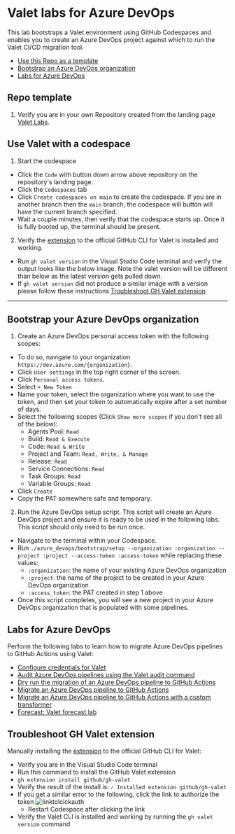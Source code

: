 # Valet labs for Azure DevOps

This lab bootstraps a Valet environment using GitHub Codespaces and enables you to create an Azure DevOps project against which to run the Valet CI/CD migration tool.

- [Use this Repo as a template](#repo-template)
- [Bootstrap an Azure DevOps organization](#bootstrap-your-azure-devops-organization)
- [Labs for Azure DevOps](#labs-for-azure-devops)

## Repo template

1. Verify you are in your own Repository created from the landing page [Valet Labs](https://github.com/valet-customers/labs).

## Use Valet with a codespace

1. Start the codespace

- Click the `Code` with button down arrow above repository on the repository's landing page.
- Click the `Codespaces` tab
- Click `Create codespaces on main` to create the codespace. If you are in another branch then the `main` branch, the codespace will button will have the current branch specified.
- Wait a couple minutes, then verify that the codespace starts up. Once it is fully booted up, the terminal should be present.

2. Verify the [extension](https://github.com/github/gh-valet) to the official GitHub CLI for Valet is installed and working.

- Run `gh valet version` in the Visual Studio Code terminal and verify the output looks like the below image. Note the valet version will be different than below as the latest version gets pulled down.
- If `gh valet version` did not produce a similar image with a version please follow these instructions [Troubleshoot GH Valet extension](#troubleshoot-gh-valet-extension)

-----

## Bootstrap your Azure DevOps organization

1. Create an Azure DevOps personal access token with the following scopes:

- To do so, navigate to your organization `https://dev.azure.com/{organization}`.
- Click `User settings` in the top right corner of the screen.
- Click `Personal access tokens`.
- Select `+ New Token`
- Name your token, select the organization where you want to use the token, and then set your token to automatically expire after a set number of days.
- Select the following scopes (Click `Show more scopes` if you don't see all of the below):
  - Agents Pool: `Read`
  - Build: `Read & Execute`
  - Code: `Read & Write`
  - Project and Team: `Read, Write, & Manage`
  - Release: `Read`
  - Service Connections: `Read`
  - Task Groups: `Read`
  - Variable Groups: `Read`
- Click `Create`
- Copy the PAT somewhere safe and temporary.

2. Run the Azure DevOps setup script. This script will create an Azure DevOps project and ensure it is ready to be used in the following labs. This script should only need to be run once.

- Navigate to the terminal within your Codespace.
- Run `./azure_devops/bootstrap/setup --organization :organization --project :project --access-token :access-token` while replacing these values:
  - `:organization`: the name of your existing Azure DevOps organization
  - `:project`: the name of the project to be created in your Azure DevOps organization
  - `:access_token`: the PAT created in step 1 above
- Once this script completes, you will see a new project in your Azure DevOps organization that is populated with some pipelines.

## Labs for Azure DevOps

Perform the following labs to learn how to migrate Azure DevOps pipelines to GitHub Actions using Valet:
- [Configure credentials for Valet](valet-configure-lab.md)
- [Audit Azure DevOps pipelines using the Valet audit command](valet-audit-lab.md)
- [Dry run the migration of an Azure DevOps pipeline to GitHub Actions](valet-dry-run-lab.md)
- [Migrate an Azure DevOps pipeline to GitHub Actions](valet-migrate-lab.md)
- [Migrate an Azure DevOps pipeline to GitHub Actions with a custom transformer](valet-migrate-custom-lab.md)
- [Forecast: Valet forecast lab](valet-forecast-lab.md)

## Troubleshoot GH Valet extension

Manually installing the [extension](https://github.com/github/gh-valet) to the official GitHub CLI for Valet:

- Verify you are in the Visual Studio Code terminal
- Run this command to install the GitHub Valet extension
- `gh extension install github/gh-valet`
- Verify the result of the install is: `✓ Installed extension github/gh-valet`
- If you get a similar error to the following, click the link to authorize the token
      ![linktolcickauth](https://user-images.githubusercontent.com/26442605/169588015-9414404f-82b6-4d0f-89d4-5f0e6941b029.png)
  - Restart Codespace after clicking the link
- Verify the Valet CLI is installed and working by running the `gh valet version` command
